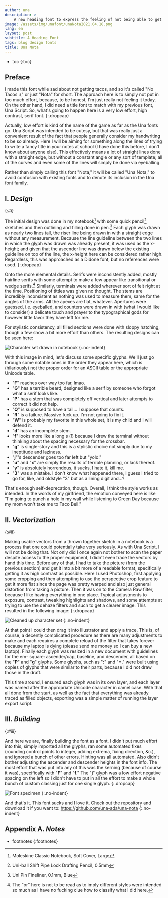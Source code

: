 ```yaml
---
author: una
description: >
    A new heading font to express the feeling of not being able to get tacos.
image: /assets/img/unafont/unaNota2021.04.18.png
lang: en
layout: post
subtitle: A Heading Font
tags: blog design fonts
title: Una Nota
---
```


- toc
{:toc}

## Preface

I made this font while sad about not getting tacos, and so it's called "No
Tacos :(" or just "Nota" for short. The approach here is to simply not put in
too much effort, because, to be honest, I'm just really not feeling it today.
On the other hand, I did need a title font to match with my previous font, Una
Script. So, what's going to happen here is a very low effort, high contrast,
serif font.
{:.dropcap}

Actually, low effort is kind of the name of the game as far as the Una fonts
go. Una Script was intended to be cutesy, but that was really just a convenient
result of the fact that people generally consider my handwriting to be so
already. Here I will be aiming for something along the lines of trying to write
a fancy title in your notes at school (I have done this before, I don't know
about anyone else). This effectively means a lot of straight lines done with a
straight edge, but without a constant angle or any sort of template; all of the
curves and even some of the lines will simply be done via eyeballing.

Rather than simply calling this font "Nota," it will be called "Una Nota," to
avoid confusion with existing fonts and to denote its inclusion in the Una font
family.

## I. _Design_
{:#i}

The initial design was done in my notebook[^1] with some quick pencil[^2]
sketches and then outlining and filling done in pen.[^3] Each glyph was drawn
as nearly two lines tall, the riser line being drawn in with a straight edge
without any measurement. Because the line guideline between the two lines in
which the glyph was drawn was already present, it was used as the x-height; and
given that the ascender line was drawn below the existing guideline on top of
the line, the x-height here can be considered rather high. Regardless, this was
approached as a Didone font, but no references were used.
{:.dropcap}

[^1]:   Moleskine Classic Notebook, Soft Cover, Large

[^2]:   Uni-ball Shift Pipe Lock Drafting Pencil, 0.5mm

[^3]:   Uni Pin Fineliner, 0.1mm, Blue

Onto the more elemental details. Serifs were inconsistently added, mostly
hairline serifs with some attempt to make a few appear like transitional or
wedge serifs.[^4] Similarly, terminals were added wherever sort of felt right
at the time. Positioning of tittles was given no thought. The stems are
incredibly inconsistent as nothing was used to measure them, same for the
angles of the arms. All the apexes are flat, whatever. Apertures were guessed,
i.e. eyeballed, and counters were drawn in with (what I would like to consider)
a delicate touch and prayer to the typographical gods for however little favor
they have left for me.

[^4]:   The "or" here is not to be read as to imply different styles were
        intended so much as I have no fucking clue how to classify what I did
        here.

For stylistic consistency, all filled sections were done with sloppy hatching,
though a few show a bit more effort than others. The resulting designs can be
seen here:

![Character set drawn in notebook][1]
{:.no-indent}

With this image in mind, let's discuss some specific glyphs. We'll just go
through some notable ones in the order they appear here, which is (hilariously)
not the proper order for an ASCII table or the appropriate Unicode table.

-   "**F**" reaches over way too far, lmao.
-   "**G**" has a terrible beard, designed like a serif by someone who forgot
    what a serif looks like.
-   "**P**" has a stem that was completely off vertical and later attempts to
    correct it did not help.
-   "**Q**" is supposed to have a tail... I suppose that counts.
-   "**R**" is a failure. Massive fuck up. I'm not going to fix it.
-   "**W**" is probably my favorite in this whole set, it is my child and I
    will defend it.
-   "**d**" has an incomplete stem.
-   "**f**" looks more like a long s (ſ) because I drew the terminal without    
    thinking about the spacing necessary for the crossbar.
-   "**g**" is single-story and this is a stylistic choice not simply due to my
    ineptitude and laziness.
-   "**j**"'s descender goes too far left but "yolo."
-   "**u**" and "**x**" are simply the results of terrible planning, or lack
    thereof.
-   "**y**" is absolutely horrendous, it sucks, I hate it, kill me.
-   "**3**" was a mistake. I don't know what happened there, I guess I tried to
    go for, like, and oldstyle "3" but as a lining digit and...?

That's enough self-deprecation, though. Overall, I think the style works as
intended. In the words of my girlfriend, the emotion conveyed here is like "I'm
going to punch a hole in my wall while listening to Green Day because my mom
won't take me to Taco Bell."

## II. _Vectorization_
{:#ii}

Making usable vectors from a thrown together sketch in a notebook is a process
that one could potentially take very seriously. As with Una Script, I will not
be doing that. Not only did I once again not bother to scan the paper despite
access to the proper equipment, I didn't even trace the vectors by hand this
time. Before any of that, I had to take the picture (from the previous section)
and get it into a bit more of a readable format, specifically getting it as
high contrast as possible. Here I used Photoshop, first applying some cropping
and then attempting to use the perspective crop feature to get it more flat
since the page was pretty warped and also just general distortion from taking a
picture. Then it was on to the Camera Raw filter, because I like having
everything in one place. Typical adjustments to exposure, contrast, tweaking
highlights and shadows, and some attempts at trying to use the dehaze filters
and such to get a clearer image. This resulted in the following image:
{:.dropcap}

![Cleaned up character set][2]
{:.no-indent}

At that point I could then drag it into Illustrator and apply a trace. This is,
of course, a decently complicated procedure as there are many adjustments to
make and each requires a complete reload of the filter that takes forever
because my laptop is dying (please send me money so I can buy a new laptop).
Finally each glyph was resized in a new document with guidelines for the em-
square: ascender/cap, baseline, and descender, all based on the "**P**" and
"**g**" glyphs. Some glyphs, such as "**:**" and "**=**," were built using
copies of glyphs that were similar to their parts, because I did not draw those
in the draft.

This time around, I ensured each glyph was in its own layer, and each layer was
named after the appropriate Unicode character in camel case. With that all done
from the start, as well as the fact that everything was already traced as
filled objects, exporting was a simple matter of running the layer export
script.

## III. _Building_
{:#iii}

And here we are, finally building the font as a font. I didn't put much effort
into this, simply imported all the glyphs, ran some automated fixes (rounding
control points to integer, adding extrema, fixing direction, &c.), and ignored
a bunch of other errors. Hinting was all automated. Also didn't bother
adjusting the ascender and descender heights in the font info. The most effort
that was put into any of this was the kerning (because of course it was),
specifically with "**F**" and "**f**." The "**j**" glyph was a low effort
negative spacing on the left so I didn't have to put in all the effort to make
a whole bunch of custom classing just for one single glyph.
{:.dropcap}

![Font specimen][3]
{:.no-indent}

And that's it. This font sucks and I love it. Check out the repository and
download it if you want to: <https://github.com/una-ada/una-nota>
{:.no-indent}

## Appendix A. _Notes_

- footnotes
{:footnotes}

<!-- Link definitions                                                        -->

[1]:    https://raw.githubusercontent.com/una-ada/una-nota/main/sources/scans/0000_original.jpg
[2]:    https://raw.githubusercontent.com/una-ada/una-nota/main/sources/scans/0000_cleaned.jpg
[3]:    /assets/img/unafont/unaNota2021.04.18.png
